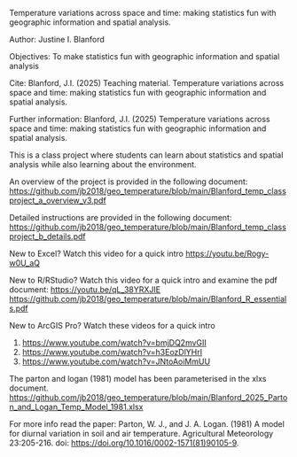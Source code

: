 Temperature variations across space and time: making statistics fun with geographic information and spatial analysis.

Author: Justine I. Blanford

Objectives: To make statistics fun with geographic information and spatial analysis

Cite: Blanford, J.I. (2025) Teaching material. Temperature variations across space and time: making statistics fun with geographic information and spatial analysis.

Further information: Blanford, J.I. (2025) Temperature variations across space and time: making statistics fun with geographic information and spatial analysis. 

This is a class project where students can learn about statistics and spatial analysis while also learning about the environment.

An overview of the project is provided in the following document: 
https://github.com/jb2018/geo_temperature/blob/main/Blanford_temp_classproject_a_overview_v3.pdf

Detailed instructions are provided in the following document:
https://github.com/jb2018/geo_temperature/blob/main/Blanford_temp_classproject_b_details.pdf


New to Excel?  Watch this video for a quick intro 
https://youtu.be/Rogy-w0U_aQ 

New to R/RStudio? Watch this video for a quick intro and examine the pdf document: 
https://youtu.be/qL_38YRXJIE
https://github.com/jb2018/geo_temperature/blob/main/Blanford_R_essentials.pdf

New to ArcGIS Pro? Watch these videos for a quick intro 
1. https://www.youtube.com/watch?v=bmjDQ2mvGII 
2. https://www.youtube.com/watch?v=h3EozDlYHrI 
3. https://www.youtube.com/watch?v=JNtoAoiMmUU



The parton and logan (1981) model has been parameterised in the xlxs document.  
https://github.com/jb2018/geo_temperature/blob/main/Blanford_2025_Parton_and_Logan_Temp_Model_1981.xlsx 

For more info read the paper: Parton, W. J., and J. A. Logan. (1981) A model for diurnal variation in soil and air temperature.  Agricultural Meteorology 23:205-216. doi: https://doi.org/10.1016/0002-1571(81)90105-9.

